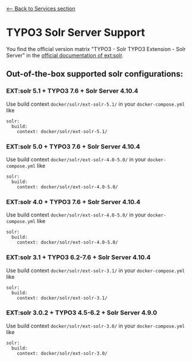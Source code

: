[<-- Back to Services section](../../documentation/SERVICES.md)

# TYPO3 Solr Server Support

You find the official version matrix "TYPO3 - Solr TYPO3 Extension - Solr Server" in the [official documentation of ext:solr](https://docs.typo3.org/typo3cms/extensions/solr/Appendix/VersionMatrix.html).

## Out-of-the-box supported solr configurations:



### EXT:solr 5.1 + TYPO3 7.6 + Solr Server 4.10.4

Use build context `docker/solr/ext-solr-5.1/` in your `docker-compose.yml` like

    solr:
      build:
        context: docker/solr/ext-solr-5.1/



### EXT:solr 5.0 + TYPO3 7.6 + Solr Server 4.10.4

Use build context `docker/solr/ext-solr-4.0-5.0/` in your `docker-compose.yml` like

    solr:
      build:
        context: docker/solr/ext-solr-4.0-5.0/



### EXT:solr 4.0 + TYPO3 7.6 + Solr Server 4.10.4

Use build context `docker/solr/ext-solr-4.0-5.0/` in your `docker-compose.yml` like

    solr:
      build:
        context: docker/solr/ext-solr-4.0-5.0/



### EXT:solr 3.1 + TYPO3 6.2-7.6 + Solr Server 4.10.4

Use build context `docker/solr/ext-solr-3.1/` in your `docker-compose.yml` like

    solr:
      build:
        context: docker/solr/ext-solr-3.1/



### EXT:solr 3.0.2 + TYPO3 4.5-6.2 + Solr Server 4.9.0

Use build context `docker/solr/ext-solr-3.0/` in your `docker-compose.yml` like

    solr:
      build:
        context: docker/solr/ext-solr-3.0/
